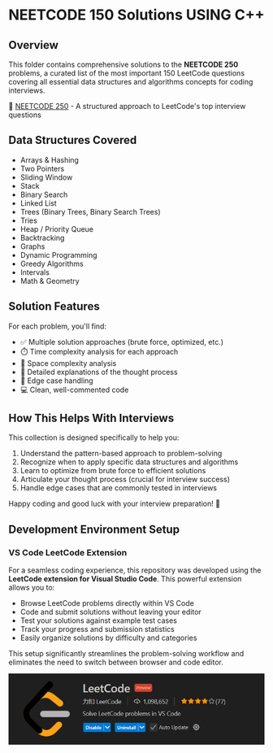 # NEETCODE 150 Solutions USING C++

## Overview

This folder contains comprehensive solutions to the **NEETCODE 250** problems, a curated list of the most important 150 LeetCode questions covering all essential data structures and algorithms concepts for coding interviews.

🔗 [NEETCODE 250](https://neetcode.io/practice?tab=neetcode250) - A structured approach to LeetCode's top interview questions

## Data Structures Covered

- Arrays & Hashing
- Two Pointers
- Sliding Window
- Stack
- Binary Search
- Linked List
- Trees (Binary Trees, Binary Search Trees)
- Tries
- Heap / Priority Queue
- Backtracking
- Graphs
- Dynamic Programming
- Greedy Algorithms
- Intervals
- Math & Geometry

## Solution Features

For each problem, you'll find:

- ✅ Multiple solution approaches (brute force, optimized, etc.)
- ⏱️ Time complexity analysis for each approach
- 🧠 Space complexity analysis
- 📝 Detailed explanations of the thought process
- 🔄 Edge case handling
- 💻 Clean, well-commented code

## How This Helps With Interviews

This collection is designed specifically to help you:

1. Understand the pattern-based approach to problem-solving
2. Recognize when to apply specific data structures and algorithms
3. Learn to optimize from brute force to efficient solutions
4. Articulate your thought process (crucial for interview success)
5. Handle edge cases that are commonly tested in interviews

Happy coding and good luck with your interview preparation! 🚀


## Development Environment Setup

### VS Code LeetCode Extension

For a seamless coding experience, this repository was developed using the **LeetCode extension for Visual Studio Code**. This powerful extension allows you to:

- Browse LeetCode problems directly within VS Code
- Code and submit solutions without leaving your editor
- Test your solutions against example test cases
- Track your progress and submission statistics
- Easily organize solutions by difficulty and categories

This setup significantly streamlines the problem-solving workflow and eliminates the need to switch between browser and code editor.


![img](./ASSETS/2.png)